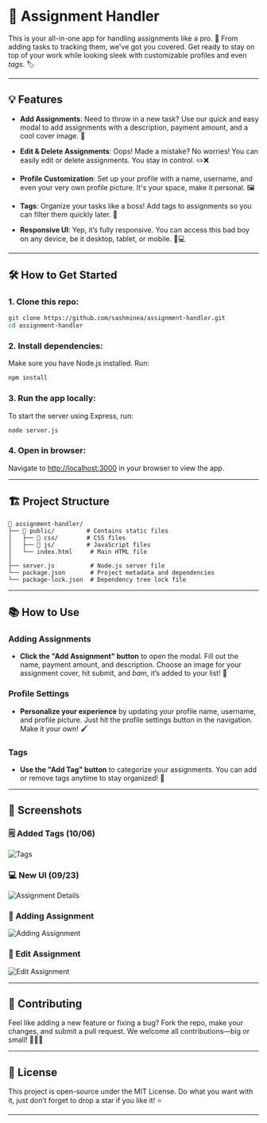 # 📓 Assignment Handler

This is your all-in-one app for handling assignments like a pro. 💼 From adding tasks to tracking them, we've got you covered. Get ready to stay on top of your work while looking sleek with customizable profiles and even *tags*. 🏷️

---

## 💡 Features

- **Add Assignments**: Need to throw in a new task? Use our quick and easy modal to add assignments with a description, payment amount, and a cool cover image. 💸
  
- **Edit & Delete Assignments**: Oops! Made a mistake? No worries! You can easily edit or delete assignments. You stay in control. ✏️❌

- **Profile Customization**: Set up your profile with a name, username, and even your very own profile picture. It's your space, make it personal. 🖼️

- **Tags**: Organize your tasks like a boss! Add tags to assignments so you can filter them quickly later. 🚩

- **Responsive UI**: Yep, it’s fully responsive. You can access this bad boy on any device, be it desktop, tablet, or mobile. 📱💻

---

## 🛠️ How to Get Started

### 1. Clone this repo:  
   ```bash
   git clone https://github.com/sashminea/assignment-handler.git
   cd assignment-handler
   ```

### 2. Install dependencies:  
   Make sure you have Node.js installed. Run:
   ```bash
   npm install
   ```

### 3. Run the app locally:  
   To start the server using Express, run:
   ```bash
   node server.js
   ```

### 4. Open in browser:  
   Navigate to [http://localhost:3000](http://localhost:3000) in your browser to view the app.

---

## 🏗️ Project Structure

```
📁 assignment-handler/
├── 📂 public/         # Contains static files
│   ├── 📂 css/        # CSS files
│   ├── 📂 js/         # JavaScript files
│   └── index.html     # Main HTML file
│
├── server.js          # Node.js server file
└── package.json       # Project metadata and dependencies
└── package-lock.json  # Dependency tree lock file
```

---

## 📚 How to Use

### Adding Assignments
- **Click the "Add Assignment" button** to open the modal. Fill out the name, payment amount, and description. Choose an image for your assignment cover, hit submit, and *bam*, it’s added to your list! 🎯

### Profile Settings
- **Personalize your experience** by updating your profile name, username, and profile picture. Just hit the profile settings button in the navigation. Make it your own! 🖌️

### Tags
- **Use the "Add Tag" button** to categorize your assignments. You can add or remove tags anytime to stay organized! 🚀

---

## 📸 Screenshots

### 🗒️ Added Tags (10/06)
![Tags](https://i.imgur.com/kgZE9yQ.png)

### 💻 New UI (09/23)
![Assignment Details](https://i.postimg.cc/dVMQmMsN/image.png)

### 📒 Adding Assignment
![Adding Assignment](https://i.ibb.co/0Qy2nNG/image.png)

### 📝 Edit Assignment
![Edit Assignment](https://i.ibb.co/QcJjbNW/image.png)

---

## 👥 Contributing

Feel like adding a new feature or fixing a bug? Fork the repo, make your changes, and submit a pull request. We welcome all contributions—big or small! 🍕👩‍💻

---

## 📝 License

This project is open-source under the MIT License. Do what you want with it, just don’t forget to drop a star if you like it! ⭐

---